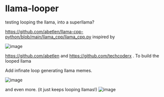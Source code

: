 # llama-looper

testing looping the llama, into a superllama? 

https://github.com/abetlen/llama-cpp-python/blob/main/llama_cpp/llama_cpp.py inspired by

![image](https://user-images.githubusercontent.com/34530588/230510137-df3f346c-201a-4ac0-8055-20a411051f5b.png)

https://github.com/abetlen and https://github.com/techcoderx . To build the looped llama

Add infinate loop generating llama memes.

![image](https://user-images.githubusercontent.com/34530588/230510166-7f64c0d5-8854-4689-a79e-cf99fbcc93fc.png)


and even more. (it just keeps looping llamas!)
![image](https://user-images.githubusercontent.com/34530588/230510671-ec46297d-d0de-4dfe-bca3-ce596ad098ee.png)
